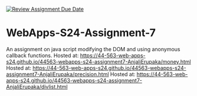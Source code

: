 [![Review Assignment Due Date](https://classroom.github.com/assets/deadline-readme-button-24ddc0f5d75046c5622901739e7c5dd533143b0c8e959d652212380cedb1ea36.svg)](https://classroom.github.com/a/cdqffI9o)
# WebApps-S24-Assignment-7
An assignment on java script modifying the DOM and using anonymous callback functions.
Hosted at: https://44-563-web-apps-s24.github.io/44563-webapps-s24-assignment7-AnjaliErupaka/money.html
Hosted at: https://44-563-web-apps-s24.github.io/44563-webapps-s24-assignment7-AnjaliErupaka/precision.html
Hosted at: https://44-563-web-apps-s24.github.io/44563-webapps-s24-assignment7-AnjaliErupaka/divlist.html
